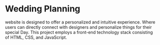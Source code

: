 # Wedding Planning

website is designed to offer a personalized and intuitive experience. 
Where users can directly connect with designers and personalize things for their special Day.
This project employs a front-end technology stack consisting of HTML, CSS, and JavaScript. 
